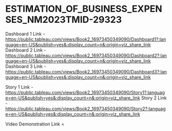 # ESTIMATION_OF_BUSINESS_EXPENSES_NM2023TMID-29323


Dashboard 1 Link - https://public.tableau.com/views/Book2_16973450349090/Dashboard1?:language=en-US&publish=yes&:display_count=n&:origin=viz_share_link 
Dashboard 2 Link - https://public.tableau.com/views/Book2_16973450349090/Dashboard2?:language=en-US&publish=yes&:display_count=n&:origin=viz_share_link
Dashboard 3 Link - https://public.tableau.com/views/Book2_16973450349090/Dashboard3?:language=en-US&publish=yes&:display_count=n&:origin=viz_share_link
                        
Story 1 Link - https://public.tableau.com/views/Book2_16973450349090/Story1?:language=en-US&publish=yes&:display_count=n&:origin=viz_share_link
Story 2 Link - https://public.tableau.com/views/Book2_16973450349090/Story2?:language=en-US&publish=yes&:display_count=n&:origin=viz_share_link

Video Demonstration Link =                    
